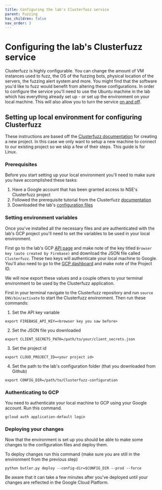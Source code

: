 ```yaml
---
title: Configuring the lab's Clusterfuzz service
parent: Fuzzing
has_children: false
nav_order: 3
---
```


# Configuring the lab's Clusterfuzz service

Clusterfuzz is highly configurable. You can change the amount of VM instances used to fuzz, the OS of the fuzzing bots, physical location of the servers, the fuzzing alert system and more. You might find that the software you'd like to fuzz would benefit from altering these configurations. In order to configure the service you'll need to use the Ubuntu machine in the lab which has everything already set up - or set up the environment on your local machine. This will also allow you to turn the service [on and off](pages/fuzzing/start-stop.html).

## Setting up local environment for configuring Clusterfuzz

These instructions are based off the [Clusterfuzz documentation](https://google.github.io/clusterfuzz/production-setup/clusterfuzz/) for creating a new project. In this case we only want to setup a new machine to connect to our existing project so we skip a few of their steps. This guide is for Linux.

### Prerequisites 

Before you start setting up your local environment you'll need to make sure you have accomplished these tasks:
1. Have a Google account that has been granted access to NSE's Clusterfuzz project 
2. Followed the prerequisite tutorial from the Clusterfuzz [documentation](https://google.github.io/clusterfuzz/getting-started/prerequisites/)
3. Downloaded the lab's [configuration files](https://github.com/KTH-Cyber-Security-Lab/Clusterfuzz-configuration)

### Setting environment variables

Once you've installed all the necessary files and are authenticated with the lab's GCP project you'll need to set the variables to be used in your local environment.

First go to the lab's GCP [API page](https://console.developers.google.com/apis/credentials?) and make note of the key titled `Browser key (auto created by Firebase)` and download the JSON file called `Clusterfuzz`. These two keys will authenticate your local machine to Google. You'll also need to go to the [GCP dashboard](https://console.cloud.google.com/home/dashboard) and make note of the Project ID.

We will now export these values and a couple others to your terminal environment to be used by the Clusterfuzz application. 

First in your terminal navigate to the Clusterfuzz repository and run `source ENV/bin/activate` to start the Clusterfuzz environment. Then run these commands:

1. Set the API key variable

```export FIREBASE_API_KEY=<browser key you saw before>```

2. Set the JSON file you downloaded

```export CLIENT_SECRETS_PATH=/path/to/your/client_secrets.json```

3. Set the project id

```export CLOUD_PROJECT_ID=<your project id>```

4. Set the path to the lab's configuration folder (that you downloaded from Github)

```export CONFIG_DIR=/path/to/Clusterfuzz-configuration```

### Authenticating to GCP

You need to authenticate your local machine to GCP using your Google account. Run this command.

```gcloud auth application-default login```

### Deploying your changes

Now that the environment is set up you should be able to make some changes to the configuration files and deploy them.

To deploy changes run this command (make sure you are still in the environment from the previous step)

```python butler.py deploy --config-dir=$CONFIG_DIR --prod --force```

Be aware that it can take a few minutes after you've deployed until your changes are reflected in the Google Cloud Platform.











